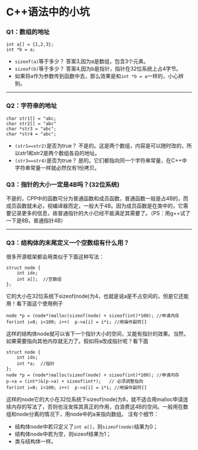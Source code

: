 # C++语法中的小坑

### Q1：数组的地址
```
int a[] = {1,2,3};
int *b = a;
```
- `sizeof(a)`等于多少？
答案3,因为a是数组，包含3个元素。
- `sizeof(b)`等于多少？
答案4,因为b是指针，指针在32位系统上占4字节。
- 如果将a作为参数传到函数中去，那么效果是和`int *b = a`一样的，小心辨别。


-----
### Q2：字符串的地址

```
char str1[] = "abc;
char str2[] = "abc"
char *str3 = "abc";
char *str4 = "abc";
```
- `(str1==str2)`是否为true？
不是的。这是两个数组，内容是可以随时改的，所以str1和str2是两个数组各自的地址。
- `(str3==str4)`是否为true？
是的。它们都指向同一个字符串常量，在C++中字符串常量一样就必然仅有1份拷贝。

### Q3：指针的大小一定是4B吗？(32位系统)
不是的，CPP中的函数可分为普通函数和成员函数，普通函数一般是占4B的，而成员函数就未必，视编译器而定，一般大于4B。因为成员函数是在类中的，它需要记录更多的信息，故普通指针的大小已经不能满足其需要了。（PS：用g++试了一下是8B，普通指针4B）


-----
### Q3：结构体的末尾定义一个空数组有什么用？

很多开源框架都会用类似于下面这种写法：
```
struct node {
    int idx;
    int a[];  //空数组
};
```
它的大小在32位系统下sizeof(node)为4，也就是说a是不占空间的，但是它还能用！看下面这个使用例子
```
node *p = (node*)malloc(sizeof(node) + sizeof(int)*100); //申请内存
for(int i=0; i<100; i++)  p->a[i] = i*i; //用操作副符[]
```
这样的结构体node就可以省下一个指针大小的空间，又能有指针的效果。当然，如果需要指向其他内存就无力了。假如将a改成指针呢？看下面
```
struct node {
    int idx;
    int *a;  //指针
};
node *p = (node*)malloc(sizeof(node) + sizeof(int)*100); //申请内存
p->a = (int*)&(p->a) + sizeof(int*);   // 必须调整指向
for(int i=0; i<100; i++)  p->a[i] = i*i; //用操作副符[]
```
这样的node它的大小在32位系统下sizeof(node)为8，就不适合用malloc申请连续内存的写法了，否则也没发挥其真正的作用，白浪费这4B的空间。一般用在数组和node分离的情况下，用node中的a来指向数组。
注有个细节：
- 结构体node中若只定义了`int a[]`，则`sizeof(node)`结果为0；
- 结构体node中若为空，则sizeof结果为1；
- 类与结构体一样。


